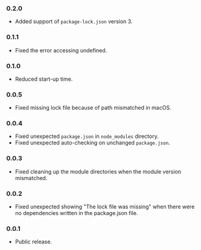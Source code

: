 ### 0.2.0
- Added support of `package-lock.json` version 3.

### 0.1.1
- Fixed the error accessing undefined.

### 0.1.0
- Reduced start-up time.

### 0.0.5
- Fixed missing lock file because of path mismatched in macOS.

### 0.0.4
- Fixed unexpected `package.json` in `node_modules` directory.
- Fixed unexpected auto-checking on unchanged `package.json`.

### 0.0.3
- Fixed cleaning up the module directories when the module version mismatched.

### 0.0.2
- Fixed unexpected showing "The lock file was missing" when there were no dependencies written in the package.json file.

### 0.0.1
- Public release.

